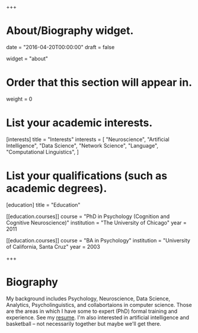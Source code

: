 +++
# About/Biography widget.

date = "2016-04-20T00:00:00"
draft = false

widget = "about"

# Order that this section will appear in.
weight = 0

# List your academic interests.
[interests]
  title = "Interests"
  interests = [
    "Neuroscience",
    "Artificial Intelligence",
    "Data Science",
    "Network Science",
    "Language",
    "Computational Linguistics",
  ]

# List your qualifications (such as academic degrees).
[education]
  title = "Education"

[[education.courses]]
  course = "PhD in Psychology (Cognition and Cognitive Neuroscience)"
  institution = "The University of Chicago"
  year = 2011

[[education.courses]]
  course = "BA in Psychology"
  institution = "University of California, Santa Cruz"
  year = 2003
 
+++

# Biography

My background includes Psychology, Neuroscience, Data Science, Analytics, Psycholinguistics, and collabortaions in computer science. Those are the areas in which I have some to expert (PhD) formal training and experience. See my [resume](https://drive.google.com/open?id=0By9vvQ5RjgcMemZuQThiT19aU2s). I'm also interested in artificial intelligence and basketball – not necessarily together but maybe we'll get there. 

<!---
I've always been after ways to understand why people do what they do. I pursued this first in Psychology coursework, starting in high school and then as my major in college. At UC Santa Cruz, I studied metaphor and its basis as a conceptual framework for how we understand and behave in the world. While researching this, however, I questioned whether our behaviors relied on more mechanistic factors and whether there underlay a more reliable ground truth. I turned towards neuroscience and developing an undestanding of the interface between brain and behavior. 
-->

